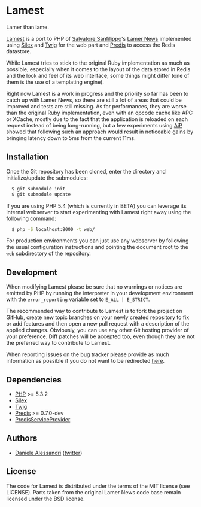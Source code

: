 Lamest
======

Lamer than lame.

[Lamest](http://github.com/nrk/lamest) is a port to PHP of [Salvatore Sanfilippo](http://antirez.com)'s
[Lamer News](http://github.com/antirez/lamernews) implemented using [Silex](http://silex.sensiolabs.com)
and [Twig](http://twig.sensiolabs.org) for the web part and [Predis](http://github.com/nrk/predis) to
access the Redis datastore.

While Lamest tries to stick to the original Ruby implementation as much as possible, especially when it
comes to the layout of the data stored in Redis and the look and feel of its web interface, some things
might differ (one of them is the use of a templating engine).

Right now Lamest is a work in progress and the priority so far has been to catch up with Lamer News, so
there are still a lot of areas that could be improved and tests are still missing. As for performances,
they are worse than the original Ruby implementation, even with an opcode cache like APC or XCache,
mostly due to the fact that the application is reloaded on each request instead of being long-running,
but a few experiments using [AiP](http://github.com/indeyets/appserver-in-php) showed that following
such an approach would result in noticeable gains by bringing latency down to 5ms from the current 11ms.


## Installation

Once the Git repository has been cloned, enter the directory and initialize/update the submodules:

```bash
  $ git submodule init
  $ git submodule update
```

If you are using PHP 5.4 (which is currently in BETA) you can leverage its internal webserver to
start experimenting with Lamest right away using the following command:

```bash
  $ php -S localhost:8000 -t web/
```

For production environments you can just use any webserver by following the usual configuration
instructions and pointing the document root to the `web` subdirectory of the repository.


## Development

When modifying Lamest please be sure that no warnings or notices are emitted by PHP by running
the interpreter in your development environment with the `error_reporting` variable set to
`E_ALL | E_STRICT`.

The recommended way to contribute to Lamest is to fork the project on GitHub, create new topic
branches on your newly created repository to fix or add features and then open a new pull request
with a description of the applied changes. Obviously, you can use any other Git hosting provider
of your preference. Diff patches will be accepted too, even though they are not the preferred way
to contribute to Lamest.

When reporting issues on the bug tracker please provide as much information as possible if you do
not want to be redirected [here](http://yourbugreportneedsmore.info/).


## Dependencies

- [PHP](http://www.php.net) >= 5.3.2
- [Silex](http://silex.sensiolabs.com)
- [Twig](http://twig.sensiolabs.com)
- [Predis](http://github.com/nrk/predis) >= 0.7.0-dev
- [PredisServiceProvider](http://github.com/nrk/PredisServiceProvider)


## Authors

- [Daniele Alessandri](mailto:suppakilla@gmail.com) ([twitter](http://twitter.com/JoL1hAHN))


## License

The code for Lamest is distributed under the terms of the MIT license (see LICENSE).
Parts taken from the original Lamer News code base remain licensed under the BSD license.
